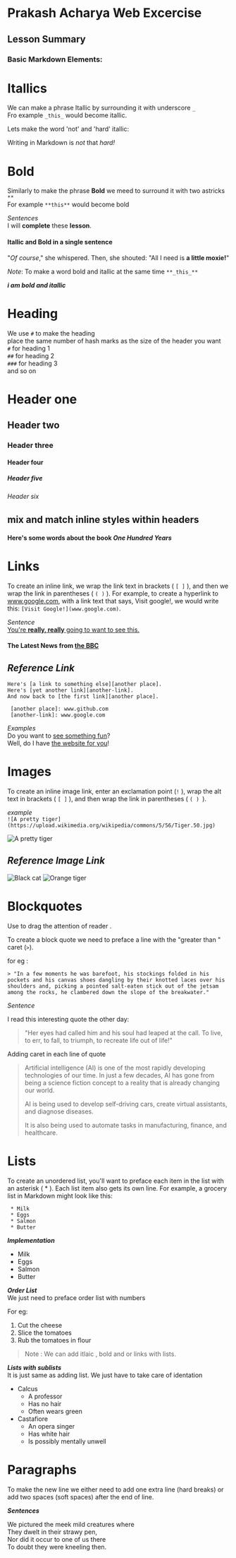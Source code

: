 
# Prakash Acharya Web Excercise

## Lesson Summary
  ### Basic Markdown Elements:
# Itallics

We can make a phrase Itallic by surrounding it with underscore `_`  
Fro example `_this_` would become itallic.

Lets make the word 'not' and 'hard' itallic:

Writing in Markdown is _not_ that _hard!_

  
# Bold

Similarly to make the phrase **Bold** we meed to surround it with two astricks `**`  
For example `**this**` would become bold

_Sentences_  
I will **complete** these **lesson**.  


#### Itallic and Bold in a single sentence

"_Of course_," she whispered. Then, she shouted: "All I need is **a little moxie!**"



_Note_: To make a word bold and itallic at the same time `**_this_**`

**_i am bold and itallic_**




# Heading

We use `#` to make the heading  
place the same number of hash marks as the size of the header you want  
`#` for heading 1  
`##` for heading 2  
`###` for heading 3  
and so on
 
# Header one
## Header two
### Header three
#### Header four
##### Header five
###### Header six 



## mix and match inline styles within headers


#### Here's some words about the book _One Hundred Years_  




# Links



To create an inline link, we wrap the link text in brackets ( `[ ]` ), and then we wrap the link in parentheses ( `( )` ). For example, to create a hyperlink to www.google.com, with a link text that says, Visit google!, we would write this: `[Visit Google!](www.google.com)`.

_Sentence_  
[You're **really, really** going to want to see this.](www.dailykitten.com)  
#### The Latest News from [the BBC](www.bbc.com/news)




## **_Reference Link_**

`Here's [a link to something else][another place].  `  
 `Here's [yet another link][another-link].`    
`And now back to [the first link][another place].`    

     [another place]: www.github.com
     [another-link]: www.google.com 


_Examples_  
Do you want to [see something fun][visit]?  
Well, do I have [the website for you][another fun place]!  

[visit]: www.zombo.com
[another fun place]: www.stumbleupon.com  


# Images

To create an inline image link, enter an exclamation point (` ! ` ), wrap the alt text in brackets ( `[ ]` ), and then wrap the link in parentheses ( `( ) `). 

_example_  
`![A pretty tiger](https://upload.wikimedia.org/wikipedia/commons/5/56/Tiger.50.jpg)`  

![A pretty tiger](https://upload.wikimedia.org/wikipedia/commons/5/56/Tiger.50.jpg)


## **_Reference Image Link_**


![Black cat][black]
![Orange tiger][Orange]

[Black]: https://upload.wikimedia.org/wikipedia/commons/a/a3/81_INF_DIV_SSI.jpg  

[Orange]: https://upload.wikimedia.org/wikipedia/commons/5/56/Tiger.50.jpg


# Blockquotes
 
 Use to drag the attention of reader . 

 To create a block quote we need to preface a line with the "greater than " caret (`>`).

 for eg :

 `> "In a few moments he was barefoot, his stockings folded in his pockets and his
  canvas shoes dangling by their knotted laces over his shoulders and, picking a
  pointed salt-eaten stick out of the jetsam among the rocks, he clambered down
  the slope of the breakwater." `


_Sentence_

I read this interesting quote the other day:

 > "Her eyes had called him and his soul had leaped at the call. To live, to err, to fall, to triumph, to recreate life out of life!"


 Adding caret in each line of quote
 > Artificial intelligence (AI) is one of the most rapidly developing technologies of our time. In just a few decades, AI has gone from being a science fiction concept to a reality that is already changing our world.
 >
 >AI is being used to develop self-driving cars, create virtual assistants, and diagnose diseases.
 >
 >It is also being used to automate tasks in manufacturing, finance, and healthcare.



 # Lists

 To create an unordered list, you'll want to preface each item in the list with an asterisk ( * ). Each list item also gets its own line. For example, a grocery list in Markdown might look like this:

`  * Milk `  
`  * Eggs `  
`  * Salmon `  
`  * Butter `  
 
**_Implementation_**

 * Milk
 * Eggs
 * Salmon
 * Butter


**_Order List_**  
We just need to preface order list with numbers

For eg:

1. Cut the cheese
2. Slice the tomatoes
3. Rub the tomatoes in flour

> Note : We can add itlaic , bold and or links with lists.

**_Lists with sublists_**  
 It is just same as adding list. We just have to take care of identation


* Calcus 
   * A professor
   * Has no hair
   * Often wears green
 * Castafiore
   * An opera singer
   * Has white hair
   * Is possibly mentally unwell



# Paragraphs

To make the new line we either need to add one extra line (hard breaks) or add two spaces (soft spaces) after the end of line.


**_Sentences_**

We pictured the meek mild creatures where    
They dwelt in their strawy pen,    
Nor did it occur to one of us there    
To doubt they were kneeling then.    
